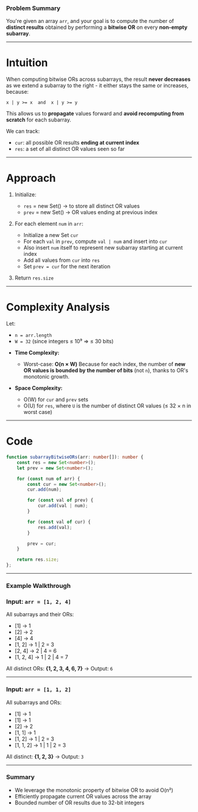 ### Problem Summary

You're given an array `arr`, and your goal is to compute the number of **distinct results** obtained by performing a **bitwise OR** on every **non-empty subarray**.

---

# Intuition

When computing bitwise ORs across subarrays, the result **never decreases** as we extend a subarray to the right - it either stays the same or increases, because:

```
x | y >= x  and  x | y >= y
```

This allows us to **propagate** values forward and **avoid recomputing from scratch** for each subarray.

We can track:
* `cur`: all possible OR results **ending at current index**
* `res`: a set of all distinct OR values seen so far

---

# Approach

1. Initialize:
   * `res` = new Set() → to store all distinct OR values
   * `prev` = new Set() → OR values ending at previous index

2. For each element `num` in `arr`:
   * Initialize a new Set `cur`
   * For each `val` in `prev`, compute `val | num` and insert into `cur`
   * Also insert `num` itself to represent new subarray starting at current index
   * Add all values from `cur` into `res`
   * Set `prev = cur` for the next iteration

3. Return `res.size`

---

# Complexity Analysis

Let:

* `n = arr.length`
* `W = 32` (since integers ≤ 10⁹ ⇒ ≤ 30 bits)

- **Time Complexity:**
	* Worst-case: **O(n × W)**
	  Because for each index, the number of **new OR values is bounded by the number of bits** (not `n`), thanks to OR's monotonic growth.

- **Space Complexity:**
	* O(W) for `cur` and `prev` sets
	* O(U) for `res`, where `U` is the number of distinct OR values (≤ 32 × n in worst case)

---

# Code

```ts
function subarrayBitwiseORs(arr: number[]): number {
    const res = new Set<number>();
    let prev = new Set<number>();

    for (const num of arr) {
        const cur = new Set<number>();
        cur.add(num);

        for (const val of prev) {
            cur.add(val | num);
        }

        for (const val of cur) {
            res.add(val);
        }

        prev = cur;
    }

    return res.size;
};

```

---

### **Example Walkthrough**

### Input: `arr = [1, 2, 4]`

All subarrays and their ORs:

* [1] → 1
* [2] → 2
* [4] → 4
* [1, 2] → 1 | 2 = 3
* [2, 4] → 2 | 4 = 6
* [1, 2, 4] → 1 | 2 | 4 = 7

All distinct ORs: **{1, 2, 3, 4, 6, 7}** → Output: `6`

---

### Input: `arr = [1, 1, 2]`

All subarrays and ORs:

* [1] → 1
* [1] → 1
* [2] → 2
* [1, 1] → 1
* [1, 2] → 1 | 2 = 3
* [1, 1, 2] → 1 | 1 | 2 = 3

All distinct: **{1, 2, 3}** → Output: `3`

---

### Summary

* We leverage the monotonic property of bitwise OR to avoid O(n²)
* Efficiently propagate current OR values across the array
* Bounded number of OR results due to 32-bit integers

